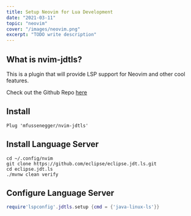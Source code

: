 ```yaml
---
title: Setup Neovim for Lua Development
date: "2021-03-11"
topic: "neovim"
cover: "/images/neovim.png"
excerpt: "TODO write description"
---
```


## What is nvim-jdtls?

This is a plugin that will provide LSP support for Neovim and other cool features.

Check out the Github Repo [here](https://github.com/mfussenegger/nvim-jdtls)

## Install

```
Plug 'mfussenegger/nvim-jdtls' 
```

## Install Language Server

```
cd ~/.config/nvim
git clone https://github.com/eclipse/eclipse.jdt.ls.git
cd eclipse.jdt.ls
./mvnw clean verify
```

## Configure Language Server

```lua heading=java-ls.lua
require'lspconfig'.jdtls.setup {cmd = {'java-linux-ls'}}
```
